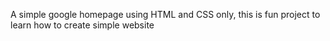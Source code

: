 A simple google homepage using HTML and CSS only, this is fun project to learn how to create simple website
